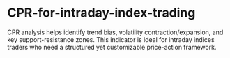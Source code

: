 # CPR-for-intraday-index-trading
CPR analysis helps identify trend bias, volatility contraction/expansion, and key support-resistance zones. This indicator is ideal for intraday indices traders who need a structured yet customizable price-action framework.
